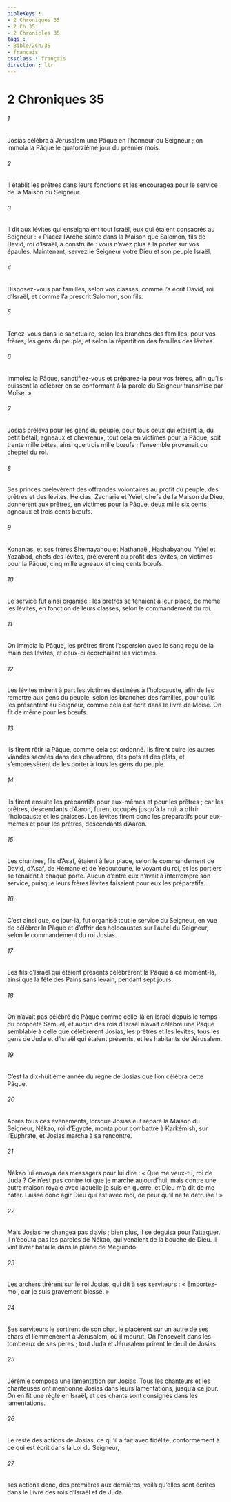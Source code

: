 ```yaml
---
bibleKeys : 
- 2 Chroniques 35
- 2 Ch 35
- 2 Chronicles 35
tags : 
- Bible/2Ch/35
- français
cssclass : français
direction : ltr
---
```


# 2 Chroniques 35

###### 1
Josias célébra à Jérusalem une Pâque en l’honneur du Seigneur ; on immola la Pâque le quatorzième jour du premier mois.
###### 2
Il établit les prêtres dans leurs fonctions et les encouragea pour le service de la Maison du Seigneur.
###### 3
Il dit aux lévites qui enseignaient tout Israël, eux qui étaient consacrés au Seigneur : « Placez l’Arche sainte dans la Maison que Salomon, fils de David, roi d’Israël, a construite : vous n’avez plus à la porter sur vos épaules. Maintenant, servez le Seigneur votre Dieu et son peuple Israël.
###### 4
Disposez-vous par familles, selon vos classes, comme l’a écrit David, roi d’Israël, et comme l’a prescrit Salomon, son fils.
###### 5
Tenez-vous dans le sanctuaire, selon les branches des familles, pour vos frères, les gens du peuple, et selon la répartition des familles des lévites.
###### 6
Immolez la Pâque, sanctifiez-vous et préparez-la pour vos frères, afin qu’ils puissent la célébrer en se conformant à la parole du Seigneur transmise par Moïse. »
###### 7
Josias préleva pour les gens du peuple, pour tous ceux qui étaient là, du petit bétail, agneaux et chevreaux, tout cela en victimes pour la Pâque, soit trente mille bêtes, ainsi que trois mille bœufs ; l’ensemble provenait du cheptel du roi.
###### 8
Ses princes prélevèrent des offrandes volontaires au profit du peuple, des prêtres et des lévites. Helcias, Zacharie et Yeïel, chefs de la Maison de Dieu, donnèrent aux prêtres, en victimes pour la Pâque, deux mille six cents agneaux et trois cents bœufs.
###### 9
Konanias, et ses frères Shemayahou et Nathanaël, Hashabyahou, Yeïel et Yozabad, chefs des lévites, prélevèrent au profit des lévites, en victimes pour la Pâque, cinq mille agneaux et cinq cents bœufs.
###### 10
Le service fut ainsi organisé : les prêtres se tenaient à leur place, de même les lévites, en fonction de leurs classes, selon le commandement du roi.
###### 11
On immola la Pâque, les prêtres firent l’aspersion avec le sang reçu de la main des lévites, et ceux-ci écorchaient les victimes.
###### 12
Les lévites mirent à part les victimes destinées à l’holocauste, afin de les remettre aux gens du peuple, selon les branches des familles, pour qu’ils les présentent au Seigneur, comme cela est écrit dans le livre de Moïse. On fit de même pour les bœufs.
###### 13
Ils firent rôtir la Pâque, comme cela est ordonné. Ils firent cuire les autres viandes sacrées dans des chaudrons, des pots et des plats, et s’empressèrent de les porter à tous les gens du peuple.
###### 14
Ils firent ensuite les préparatifs pour eux-mêmes et pour les prêtres ; car les prêtres, descendants d’Aaron, furent occupés jusqu’à la nuit à offrir l’holocauste et les graisses. Les lévites firent donc les préparatifs pour eux-mêmes et pour les prêtres, descendants d’Aaron.
###### 15
Les chantres, fils d’Asaf, étaient à leur place, selon le commandement de David, d’Asaf, de Hémane et de Yedoutoune, le voyant du roi, et les portiers se tenaient à chaque porte. Aucun d’entre eux n’avait à interrompre son service, puisque leurs frères lévites faisaient pour eux les préparatifs.
###### 16
C’est ainsi que, ce jour-là, fut organisé tout le service du Seigneur, en vue de célébrer la Pâque et d’offrir des holocaustes sur l’autel du Seigneur, selon le commandement du roi Josias.
###### 17
Les fils d’Israël qui étaient présents célébrèrent la Pâque à ce moment-là, ainsi que la fête des Pains sans levain, pendant sept jours.
###### 18
On n’avait pas célébré de Pâque comme celle-là en Israël depuis le temps du prophète Samuel, et aucun des rois d’Israël n’avait célébré une Pâque semblable à celle que célébrèrent Josias, les prêtres et les lévites, tous les gens de Juda et d’Israël qui étaient présents, et les habitants de Jérusalem.
###### 19
C’est la dix-huitième année du règne de Josias que l’on célébra cette Pâque.
###### 20
Après tous ces événements, lorsque Josias eut réparé la Maison du Seigneur, Nékao, roi d’Égypte, monta pour combattre à Karkémish, sur l’Euphrate, et Josias marcha à sa rencontre.
###### 21
Nékao lui envoya des messagers pour lui dire : « Que me veux-tu, roi de Juda ? Ce n’est pas contre toi que je marche aujourd’hui, mais contre une autre maison royale avec laquelle je suis en guerre, et Dieu m’a dit de me hâter. Laisse donc agir Dieu qui est avec moi, de peur qu’il ne te détruise ! »
###### 22
Mais Josias ne changea pas d’avis ; bien plus, il se déguisa pour l’attaquer. Il n’écouta pas les paroles de Nékao, qui venaient de la bouche de Dieu. Il vint livrer bataille dans la plaine de Meguiddo.
###### 23
Les archers tirèrent sur le roi Josias, qui dit à ses serviteurs : « Emportez-moi, car je suis gravement blessé. »
###### 24
Ses serviteurs le sortirent de son char, le placèrent sur un autre de ses chars et l’emmenèrent à Jérusalem, où il mourut. On l’ensevelit dans les tombeaux de ses pères ; tout Juda et Jérusalem prirent le deuil de Josias.
###### 25
Jérémie composa une lamentation sur Josias. Tous les chanteurs et les chanteuses ont mentionné Josias dans leurs lamentations, jusqu’à ce jour. On en fit une règle en Israël, et ces chants sont consignés dans les lamentations.
###### 26
Le reste des actions de Josias,
ce qu’il a fait avec fidélité,
conformément à ce qui est écrit dans la Loi du Seigneur,
###### 27
ses actions donc, des premières aux dernières,
voilà qu’elles sont écrites dans le Livre des rois d’Israël et de Juda.
